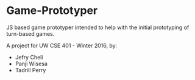 # Game-Prototyper

JS based game prototyper intended to help with the initial prototyping of turn-based games.

A project for UW CSE 401 - Winter 2016, by:
  - Jefry Cheli
  - Panji Wisesa
  - Tadrill Perry
